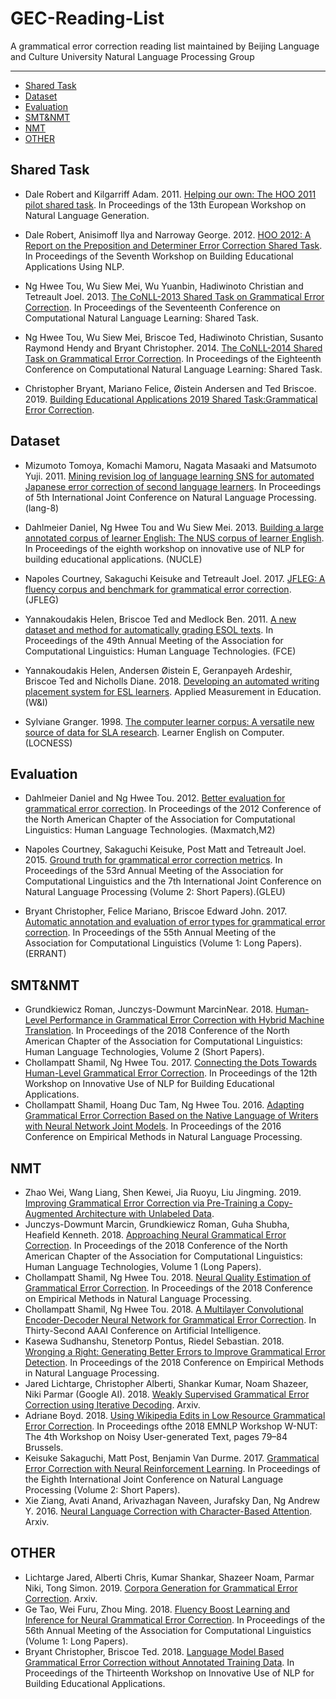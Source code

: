 # GEC-Reading-List
A grammatical error correction reading list maintained by Beijing Language and Culture University Natural Language Processing Group

---

*  [Shared Task](#shared_task)
*  [Dataset](#dataset)
*  [Evaluation](#evaluation)
*  [SMT&NMT](#SMT)
*  [NMT](#NMT)
*  [OTHER](#OTHER)

<h2 id="shared_task"> Shared Task </h2>

*  Dale Robert and Kilgarriff Adam. 2011. [Helping our own: The HOO 2011 pilot shared task](https://dl.acm.org/citation.cfm?id=2187725). In Proceedings of the 13th European Workshop on Natural Language Generation.

*  Dale Robert, Anisimoff Ilya and Narroway George. 2012. [HOO 2012: A Report on the Preposition and Determiner Error Correction Shared Task](https://dl.acm.org/citation.cfm?id=2390390). In Proceedings of the Seventh Workshop on Building Educational Applications Using NLP.

*  Ng Hwee Tou,	Wu Siew Mei, Wu Yuanbin, Hadiwinoto Christian and Tetreault  Joel. 2013. [The CoNLL-2013 Shared Task on Grammatical Error Correction](https://www.aclweb.org/anthology/W13-3601). In Proceedings of the Seventeenth Conference on Computational Natural Language Learning: Shared Task.

*  Ng Hwee Tou, Wu Siew Mei, Briscoe Ted, Hadiwinoto Christian, Susanto Raymond Hendy and Bryant Christopher. 2014. [The CoNLL-2014 Shared Task on Grammatical Error Correction](https://www.aclweb.org/anthology/W14-1701). In Proceedings of the Eighteenth Conference on Computational Natural Language Learning: Shared Task.

*  Christopher Bryant, Mariano Felice, Øistein Andersen and Ted Briscoe. 2019. [Building Educational Applications 2019 Shared Task:Grammatical Error Correction](https://www.aclweb.org/anthology/W19-4406).

<h2 id="dataset"> Dataset </h2>

*  Mizumoto Tomoya, Komachi Mamoru, Nagata Masaaki and Matsumoto Yuji. 2011. [Mining revision log of language learning SNS for automated Japanese error correction of second language learners](https://www.aclweb.org/anthology/I11-1017). In Proceedings of 5th International Joint Conference on Natural Language Processing. (lang-8)

*  Dahlmeier Daniel, Ng Hwee Tou and Wu Siew Mei. 2013. [Building a large annotated corpus of learner English: The NUS corpus of learner English](https://www.aclweb.org/anthology/W13-1703). In Proceedings of the eighth workshop on innovative use of NLP for building educational applications. (NUCLE)

*  Napoles Courtney, Sakaguchi Keisuke and Tetreault Joel. 2017. [JFLEG: A fluency corpus and benchmark for grammatical error correction](https://arxiv.org/pdf/1702.04066.pdf). (JFLEG)

*  Yannakoudakis Helen, Briscoe Ted and Medlock Ben. 2011. [A new dataset and method for automatically grading ESOL texts](https://dl.acm.org/citation.cfm?id=2002496).  In Proceedings of the 49th Annual Meeting of the Association for Computational Linguistics: Human Language Technologies. (FCE)

*  Yannakoudakis Helen, Andersen Øistein E, Geranpayeh Ardeshir, Briscoe Ted and Nicholls Diane. 2018. [Developing an automated writing placement system for ESL learners](https://www.tandfonline.com/doi/abs/10.1080/08957347.2018.1464447). Applied Measurement in Education. (W&I)

*  Sylviane Granger. 1998. [The computer learner corpus: A versatile new source of data for SLA research](https://www.researchgate.net/profile/Sylviane_Granger/publication/237128463_The_computer_learner_corpus_A_versatile_new_source_of_data_for_SLA_research/links/0c96051dc1c596def1000000/The-computer-learner-corpus-A-versatile-new-source-of-data-for-SLA-research.pdf). Learner English on Computer. (LOCNESS)

<h2 id="evaluation"> Evaluation </h2>

*  Dahlmeier Daniel and Ng Hwee Tou. 2012. [Better evaluation for grammatical error correction](https://dl.acm.org/citation.cfm?id=2382118). In Proceedings of the 2012 Conference of the North American Chapter of the Association for Computational Linguistics: Human Language Technologies. (Maxmatch,M2)

*  Napoles Courtney, Sakaguchi Keisuke, Post Matt and Tetreault Joel. 2015. [Ground truth for grammatical error correction metrics](https://www.aclweb.org/anthology/P15-2097). In Proceedings of the 53rd Annual Meeting of the Association for Computational Linguistics and the 7th International Joint Conference on Natural Language Processing (Volume 2: Short Papers).(GLEU)

*  Bryant Christopher, Felice Mariano, Briscoe Edward John. 2017. [Automatic annotation and evaluation of error types for grammatical error correction](https://www.aclweb.org/anthology/P17-1074). In Proceedings of the 55th Annual Meeting of the Association for Computational Linguistics (Volume 1: Long Papers).(ERRANT)

<h2 id="SMT"> SMT&NMT </h2>

*  Grundkiewicz Roman, Junczys-Dowmunt MarcinNear. 2018. [Human-Level Performance in Grammatical Error Correction with Hybrid Machine Translation](https://www.aclweb.org/anthology/N18-2046). In Proceedings of the 2018 Conference of the North American Chapter of the Association for Computational Linguistics: Human Language Technologies, Volume 2 (Short Papers).
*  Chollampatt Shamil, Ng Hwee Tou. 2017. [Connecting the Dots Towards Human-Level Grammatical Error Correction](https://www.aclweb.org/anthology/W17-5037). In Proceedings of the 12th Workshop on Innovative Use of NLP for Building Educational Applications.
*  Chollampatt Shamil, Hoang Duc Tam, Ng Hwee Tou. 2016. [Adapting Grammatical Error Correction Based on the Native Language of Writers with Neural Network Joint Models](https://www.aclweb.org/anthology/D16-1195). In Proceedings of the 2016 Conference on Empirical Methods in Natural Language Processing.

<h2 id="NMT"> NMT </h2>

*  Zhao Wei, Wang Liang, Shen Kewei, Jia Ruoyu, Liu Jingming. 2019. [Improving Grammatical Error Correction via Pre-Training a Copy-Augmented Architecture with Unlabeled Data](https://arxiv.org/pdf/1903.00138.pdf).
*  Junczys-Dowmunt Marcin, Grundkiewicz Roman, Guha Shubha, Heafield Kenneth. 2018. [Approaching Neural Grammatical Error Correction](https://www.aclweb.org/anthology/N18-1055). In Proceedings of the 2018 Conference of the North American Chapter of the Association for Computational Linguistics: Human Language Technologies, Volume 1 (Long Papers).
*  Chollampatt Shamil, Ng Hwee Tou. 2018. [Neural Quality Estimation of Grammatical Error Correction](https://www.aclweb.org/anthology/D18-1274). In Proceedings of the 2018 Conference on Empirical Methods in Natural Language Processing.
*  Chollampatt Shamil, Ng Hwee Tou. 2018. [A Multilayer Convolutional Encoder-Decoder Neural Network for Grammatical Error Correction](https://www.aaai.org/ocs/index.php/AAAI/AAAI18/paper/view/17308/16137). In Thirty-Second AAAI Conference on Artificial Intelligence.
*  Kasewa Sudhanshu, Stenetorp Pontus, Riedel Sebastian. 2018. [Wronging a Right: Generating Better Errors to Improve Grammatical Error Detection](https://www.aclweb.org/anthology/D18-1541). In Proceedings of the 2018 Conference on Empirical Methods in Natural Language Processing.
*  Jared Lichtarge, Christopher Alberti, Shankar Kumar, Noam Shazeer, Niki Parmar (Google AI). 2018. [Weakly Supervised Grammatical Error Correction using Iterative Decoding](https://arxiv.org/abs/1811.01710). Arxiv.
*  Adriane Boyd. 2018. [Using Wikipedia Edits in Low Resource Grammatical Error Correction](https://www.aclweb.org/anthology/W18-6111). In Proceedings ofthe 2018 EMNLP Workshop W-NUT: The 4th Workshop on Noisy User-generated Text, pages 79–84 Brussels.
*  Keisuke Sakaguchi, Matt Post, Benjamin Van Durme. 2017. [Grammatical Error Correction with Neural Reinforcement Learning](https://www.aclweb.org/anthology/I17-2062). In Proceedings of the Eighth International Joint Conference on Natural Language Processing (Volume 2: Short Papers).
*  Xie Ziang, Avati Anand, Arivazhagan Naveen, Jurafsky Dan, Ng Andrew Y. 2016. [Neural Language Correction with Character-Based Attention](https://arxiv.org/pdf/1603.09727.pdf). Arxiv.

<h2 id="OTHER"> OTHER </h2>

*  Lichtarge Jared, Alberti Chris, Kumar Shankar, Shazeer Noam, Parmar Niki, Tong Simon. 2019. [Corpora Generation for Grammatical Error Correction](https://arxiv.org/pdf/1904.05780.pdf). Arxiv.
*  Ge Tao, Wei Furu, Zhou Ming. 2018. [Fluency Boost Learning and Inference for Neural Grammatical Error Correction](https://www.aclweb.org/anthology/P18-1097). In Proceedings of the 56th Annual Meeting of the Association for Computational Linguistics (Volume 1: Long Papers).
*  Bryant Christopher, Briscoe Ted. 2018. [Language Model Based Grammatical Error Correction without Annotated Training Data](https://www.aclweb.org/anthology/W18-0529). In Proceedings of the Thirteenth Workshop on Innovative Use of NLP for Building Educational Applications.

